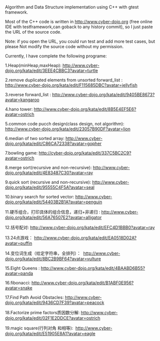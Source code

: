  Algorithm and Data Structure implementation using C++ with gtest framework.
 
 Most of the C++ code is written in http://www.cyber-dojo.org (free online IDE with testframework,can goback to any history commit), so I just paste the URL of the source code.
 
 Note: if you open the URL, you could run test and add more test cases, but please Not modify the source code without my permission.
 
 Currently, I have complete the following programe:
 
 1.Heap(minHeap,maxHeap):   http://www.cyber-dojo.org/kata/edit/3EEE4CBBC3?avatar=turtle
 
 2.remove duplicated elements from unsorted forward_list : http://www.cyber-dojo.org/kata/edit/F115685DBC?avatar=jellyfish
 
 3.reverse forward_list : http://www.cyber-dojo.org/kata/edit/9405BE8673?avatar=kangaroo
 
 4.hano tower: http://www.cyber-dojo.org/kata/edit/8B5E4EF5E6?avatar=ostrich
 
 5.common code pucch design(class design, not algorithm):  http://www.cyber-dojo.org/kata/edit/23057B90DF?avatar=lion
 
 6.median of two sorted array:  http://www.cyber-dojo.org/kata/edit/C86CA72338?avatar=gopher
 
 7.bowling game:   http://cyber-dojo.org/kata/edit/337C5BC2C9?avatar=ostrich
 
 8.merge sort(recursive and non-recursive): http://www.cyber-dojo.org/kata/edit/4E83487C30?avatar=ray 
 
 9.quick sort (recursive and non-recursive):  http://www.cyber-dojo.org/kata/edit/95555C4F5A?avatar=seal 
 
 10.binary search for sorted vector: http://www.cyber-dojo.org/kata/edit/54403B2B1A?avatar=penguin
 
 11.硬币组合，打印具体的组合信息，递归+非递归 :  http://www.cyber-dojo.org/kata/edit/56A76507E2?avatar=alligator
 
 12.括号配对: http://www.cyber-dojo.org/kata/edit/EFC4D1BBB0?avatar=ray 
 
 13.24点游戏： http://www.cyber-dojo.org/kata/edit/EA0518D02A?avatar=puffin 
 
 14.变位词生成（给定字符串，全排列）：  http://www.cyber-dojo.org/kata/edit/8BC2B9BF64?avatar=vulture   

 15.Eight Queens : http://www.cyber-dojo.org/kata/edit/4BAABD6B55?avatar=panda
 
 16.fibonacci:  http://www.cyber-dojo.org/kata/edit/B1ABF0E956?avatar=snake
 
 17.Find Path Avoid Obstacles: http://www.cyber-dojo.org/kata/edit/9436CD7F39?avatar=peacock
 
 18.Factorize prime factors质因数分解:  http://www.cyber-dojo.org/kata/edit/02F1E2DDCE?avatar=ostrich
 
 19.magic square(行列对角 和相等):  http://www.cyber-dojo.org/kata/edit/E51905E8A1?avatar=eagle
